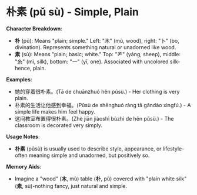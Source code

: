 # **朴素 (pǔ sù) - Simple, Plain**

**Character Breakdown**:  
- **朴** (pǔ): Means "plain; simple." Left: "木" (mù, wood), right: "卜" (bo, divination). Represents something natural or unadorned like wood.  
- **素** (sù): Means "plain; basic; white." Top: "⺶" (yáng, sheep), middle: "糸" (mì, silk), bottom: "一" (yī, one). Associated with uncolored silk-hence, plain.

**Examples**:  
- 她的穿着很朴素。(Tā de chuānzhuó hěn pǔsù.) - Her clothing is very plain.  
- 朴素的生活让他感到幸福。(Pǔsù de shēnghuó ràng tā gǎndào xìngfú.) - A simple life makes him feel happy.  
- 这间教室布置得很朴素。(Zhè jiān jiàoshì bùzhì de hěn pǔsù.) - The classroom is decorated very simply.

**Usage Notes**:  
- **朴素** (pǔsù) is usually used to describe style, appearance, or lifestyle-often meaning simple and unadorned, but positively so.

**Memory Aids**:  
- Imagine a "wood" (**木**, mù) table (**朴**, pǔ) covered with "plain white silk" (**素**, sù)-nothing fancy, just natural and simple.